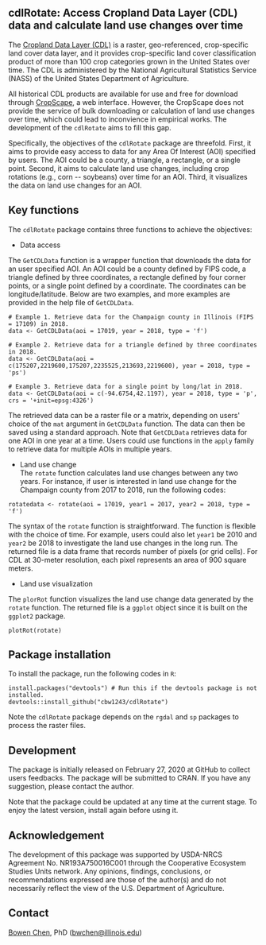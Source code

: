 ## cdlRotate: Access Cropland Data Layer (CDL) data and calculate land use changes over time

The [Cropland Data Layer (CDL)](https://www.nass.usda.gov/Research_and_Science/Cropland/sarsfaqs2.php) is a raster, geo-referenced, crop-specific land cover data layer, and it provides crop-specific land cover classification product of more than 100 crop categories grown in the United States over time. The CDL is administered by the National Agricultural Statistics Service (NASS) of the United States Department of Agriculture. 

All historical CDL products are available for use and free for download through [CropScape](https://nassgeodata.gmu.edu/CropScape/), a web interface. However, the CropScape does not provide the service of bulk downloading or calculation of land use changes over time, which could lead to inconvience in empirical works. The development of the `cdlRotate` aims to fill this gap. 

Specifically, the objectives of the `cdlRotate` package are threefold. First, it aims to provide easy access to data for any Area Of Interest (AOI) specified by users. The AOI could be a county, a triangle, a rectangle, or a single point. Second, it aims to calculate land use changes, including crop rotations (e.g., corn -- soybeans) over time for an AOI. Third, it visualizes the data on land use changes for an AOI. 

## Key functions   
The `cdlRotate` package contains three functions to achieve the objectives: 

- Data access    

The `GetCDLData` function is a wrapper function that downloads the data for an user specified AOI. An AOI could be a county defined by FIPS code, a triangle defined by three coordinates, a rectangle defined by four corner points, or a single point defined by a coordinate. The coordinates can be longitude/latitude. Below are two examples, and more examples are provided in the help file of `GetCDLData`.    
```
# Example 1. Retrieve data for the Champaign county in Illinois (FIPS = 17109) in 2018.
data <- GetCDLData(aoi = 17019, year = 2018, type = 'f')

# Example 2. Retrieve data for a triangle defined by three coordinates in 2018.
data <- GetCDLData(aoi = c(175207,2219600,175207,2235525,213693,2219600), year = 2018, type = 'ps')

# Example 3. Retrieve data for a single point by long/lat in 2018.
data <- GetCDLData(aoi = c(-94.6754,42.1197), year = 2018, type = 'p', crs = '+init=epsg:4326')
```
The retrieved data can be a raster file or a matrix, depending on users' choice of the `mat` argument in `GetCDLData` function. The data can then be saved using a standard approach. Note that `GetCDLData` retrieves data for one AOI in one year at a time. Users could use functions in the `apply` family to retrieve data for multiple AOIs in multiple years.   

- Land use change   
The `rotate` function calculates land use changes between any two years. For instance, if user is interested in land use change for the Champaign county from 2017 to 2018, run the following codes: 
```
rotatedata <- rotate(aoi = 17019, year1 = 2017, year2 = 2018, type = 'f')
```
The syntax of the `rotate` function is straightforward. The function is flexible with the choice of time. For example, users could also let `year1` be 2010 and `year2` be 2018 to investigate the land use changes in the long run. The returned file is a data frame that records number of pixels (or grid cells). For CDL at 30-meter resolution, each pixel represents an area of 900 square meters.   

- Land use visualization   

The `plorRot` function visualizes the land use change data generated by the `rotate` function. The returned file is a `ggplot` object since it is built on the `ggplot2` package.    
```
plotRot(rotate) 
```

## Package installation   
To install the package, run the following codes in `R`:
```
install.packages("devtools") # Run this if the devtools package is not installed.     
devtools::install_github("cbw1243/cdlRotate")  
```
Note the `cdlRotate` package depends on the `rgdal` and `sp` packages to process the raster files. 

## Development   
The package is initially released on February 27, 2020 at GitHub to collect users feedbacks. The package will be submitted to CRAN. If you have any suggestion, please contact the author.

Note that the package could be updated at any time at the current stage. To enjoy the latest version, install again before using it.

## Acknowledgement      
The development of this package was supported by USDA-NRCS Agreement No. NR193A750016C001 through the Cooperative Ecosystem Studies Units network. Any opinions, findings, conclusions, or recommendations expressed are those of the author(s) and do not necessarily reflect the view of the U.S. Department of Agriculture. 

## Contact   
[Bowen Chen](https://sites.google.com/view/bwchen), PhD (bwchen@illinois.edu)
